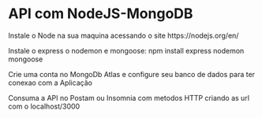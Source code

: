 # API com NodeJS-MongoDB
<p>Instale o Node na sua maquina acessando o site https://nodejs.org/en/</p>
<p>Instale o express o nodemon e mongoose: npm install express nodemon mongoose</p>

<p>Crie uma conta no MongoDb Atlas e configure seu banco de dados para ter conexao com a Aplicação</p>
<p>Consuma a API no Postam ou Insomnia com metodos HTTP criando as url com o localhost/3000</p>

